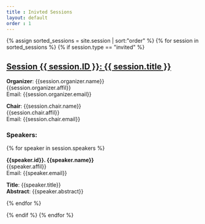 ```yaml
---
title : Inivted Sessions
layout: default
order : 1
---
```


<!-- The links to each invited session are below


| Session Name  | Session Time  | Zoom Link  |
|---|---|---|
| [Statistical methods for neuroimaging studies of Alzheimer’s Disease](invited_sessions/ses-I-1.md)  | May  | Zoom link here  |
| [Statistical methods for neuroimaging studies of Alzheimer’s Disease](invited_sessions/ses-I-1.md)  | May  | Zoom link here  | -->

{% assign sorted_sessions = site.session | sort:"order" %}
{% for session in sorted_sessions %}
  {% if session.type == "invited" %}
  <h2>
    <a href="{{ session.url | prepend: site.relative_url }}">
      Session {{ session.ID }}: {{ session.title }}
    </a>
  </h2>

  <p>
  <b>Organizer</b>: {{session.organizer.name}} <br/> 
   {{session.organizer.affil}} <br/> 
   Email: {{session.organizer.email}} <br/> 
  </p>
  
  <p>
  <b>Chair</b>: {{session.chair.name}}<br/> 
  {{session.chair.affil}} <br/> 
  Email: {{session.chair.email}}<br/> 
  </p>

<h3> Speakers: </h3>

  {% for speaker in session.speakers %}
  <p> 
  <b>{{speaker.id}}. {{speaker.name}}</b><br/>
    {{speaker.affil}} <br/> 
  Email: {{speaker.email}} <br/> 
  <p> <b>Title</b>: {{speaker.title}} <br/>
  <b> Abstract</b>: {{speaker.abstract}} </p>
  {% endfor %}


  <!-- <p>{{ session.content | markdownify }}</p> -->
  {% endif %}
{% endfor %}